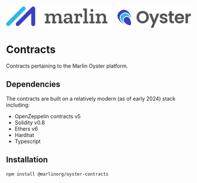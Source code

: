 ![Marlin Oyster Logo](./logo.svg)

# Contracts

Contracts pertaining to the Marlin Oyster platform.

## Dependencies

The contracts are built on a relatively modern (as of early 2024) stack including:
- OpenZeppelin contracts v5
- Solidity v0.8
- Ethers v6
- Hardhat
- Typescript

## Installation

```bash
npm install @marlinorg/oyster-contracts
```

